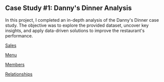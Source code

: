 ## Case Study #1: Danny's Dinner Analysis
In this project, I completed an in-depth analysis of the Danny's Dinner case study. The objective was to explore the provided dataset, uncover key insights, and apply data-driven solutions to improve the restaurant's performance.


[Sales](https://github.com/StrikeHERE29/SQL-Projects/blob/main/Case%20Study%20%231%20-%20Danny's%20Dinner/%231%20Table.png)

[Menu](https://github.com/StrikeHERE29/SQL-Projects/blob/main/Case%20Study%20%231%20-%20Danny's%20Dinner/%232%20Table.png)

[Members](https://github.com/StrikeHERE29/SQL-Projects/blob/main/Case%20Study%20%231%20-%20Danny's%20Dinner/%233%20Table.png)

[Relationships](https://github.com/StrikeHERE29/SQL-Projects/blob/main/Case%20Study%20%231%20-%20Danny's%20Dinner/Relationship.png)
